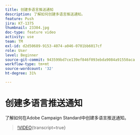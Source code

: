 ```yaml
---
title: 创建多语言推送通知
description: 了解如何创建多语言推送通知。
feature: Push
jira: KT-1375
thumbnail: 23304.jpg
doc-type: feature video
activity: use
team: TM
exl-id: d2d50689-9153-4074-a046-0701bb6017cf
role: User
level: Beginner
source-git-commit: 943599bd7ce139ef846f093ebda9084a91550aca
workflow-type: tm+mt
source-wordcount: '32'
ht-degree: 31%

---
```


# 创建多语言推送通知

了解如何在Adobe Campaign Standard中创建多语言推送通知。

>[!VIDEO](https://video.tv.adobe.com/v/23304?learn=on){transcript=true}
